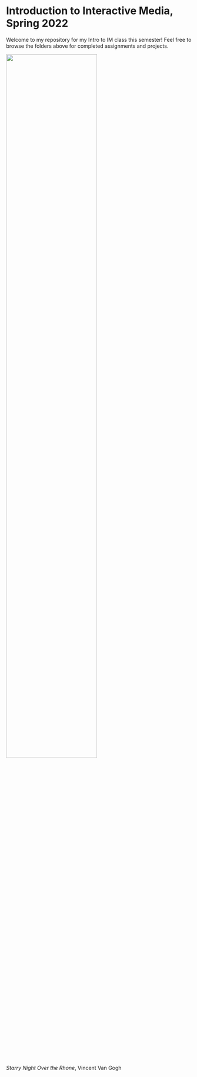 # Introduction to Interactive Media, Spring 2022
Welcome to my repository for my Intro to IM class this semester! Feel free to browse the folders above for completed assignments and projects.

<img src="https://cdn.wallpapersafari.com/31/33/IXoHd9.jpg" width=70% height=70%>

*Starry Night Over the Rhone*, Vincent Van Gogh
